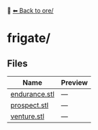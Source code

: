 📁 [⬅ Back to ore/](../README.md)

# frigate/

## Files

| Name | Preview |
|------|---------|
| [endurance.stl](./endurance.stl) | — |
| [prospect.stl](./prospect.stl) | — |
| [venture.stl](./venture.stl) | — |